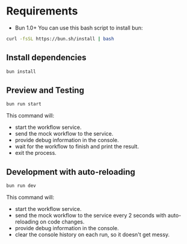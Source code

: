# Requirements

- Bun 1.0+
 You can use this bash script to install bun:
```bash
curl -fsSL https://bun.sh/install | bash
```

## Install dependencies
```bash
bun install
```

## Preview and Testing
```bash
bun run start
```
This command will:
- start the workflow service.
- send the mock workflow to the service.
- provide debug information in the console.
- wait for the workflow to finish and print the result.
- exit the process.

## Development with auto-reloading
  ```bash
bun run dev
```
This command will:
- start the workflow service.
- send the mock workflow to the service every 2 seconds with auto-reloading on code changes.
- provide debug information in the console.
- clear the console history on each run, so it doesn't get messy.




